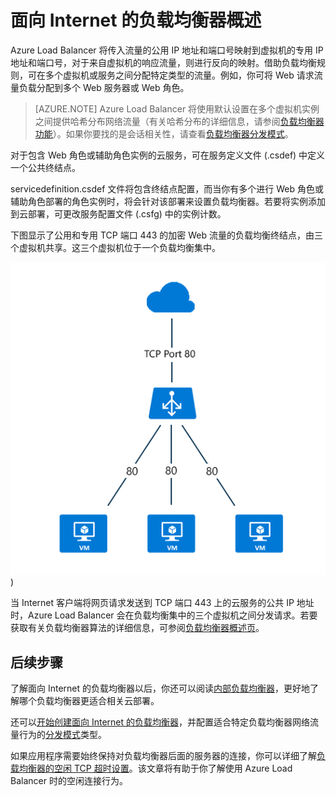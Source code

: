 
<properties
   pageTitle="面向 Internet 的负载均衡器概述 | Azure "
   description="面向 Internet 的负载均衡器及其功能的概述。使用虚拟机和云服务的 Azure 的负载均衡器的工作原理。"
   services="load-balancer"
   documentationCenter="na"
   authors="sdwheeler"
   manager="carmonm"
   editor="tysonn" />
<tags
   ms.service="load-balancer"
   ms.devlang="na"
   ms.topic="article"
   ms.tgt_pltfrm="na"
   ms.workload="infrastructure-services"
   ms.date="08/25/2016"
   wacn.date="10/10/2016" />


# 面向 Internet 的负载均衡器概述

Azure Load Balancer 将传入流量的公用 IP 地址和端口号映射到虚拟机的专用 IP 地址和端口号，对于来自虚拟机的响应流量，则进行反向的映射。借助负载均衡规则，可在多个虚拟机或服务之间分配特定类型的流量。例如，你可将 Web 请求流量负载分配到多个 Web 服务器或 Web 角色。


>[AZURE.NOTE] Azure Load Balancer 将使用默认设置在多个虚拟机实例之间提供哈希分布网络流量（有关哈希分布的详细信息，请参阅[负载均衡器功能](/documentation/articles/load-balancer-overview)）。如果你要找的是会话相关性，请查看[负载均衡器分发模式](/documentation/articles/load-balancer-distribution-mode/)。

对于包含 Web 角色或辅助角色实例的云服务，可在服务定义文件 (.csdef) 中定义一个公共终结点。

servicedefinition.csdef 文件将包含终结点配置，而当你有多个进行 Web 角色或辅助角色部署的角色实例时，将会针对该部署来设置负载均衡器。若要将实例添加到云部署，可更改服务配置文件 (.csfg) 中的实例计数。

下图显示了公用和专用 TCP 端口 443 的加密 Web 流量的负载均衡终结点，由三个虚拟机共享。这三个虚拟机位于一个负载均衡集中。

![公共负载均衡器示例](./media/load-balancer-internet-overview/IC727496.png))

当 Internet 客户端将网页请求发送到 TCP 端口 443 上的云服务的公共 IP 地址时，Azure Load Balancer 会在负载均衡集中的三个虚拟机之间分发请求。若要获取有关负载均衡器算法的详细信息，可参阅[负载均衡器概述页](/documentation/articles/load-balancer-overview/)。

## 后续步骤

了解面向 Internet 的负载均衡器以后，你还可以阅读[内部负载均衡器](/documentation/articles/load-balancer-internal-overview/)，更好地了解哪个负载均衡器更适合相关云部署。

还可以[开始创建面向 Internet 的负载均衡器](/documentation/articles/load-balancer-get-started-internet-arm-ps/)，并配置适合特定负载均衡器网络流量行为的[分发模式](/documentation/articles/load-balancer-distribution-mode/)类型。

如果应用程序需要始终保持对负载均衡器后面的服务器的连接，你可以详细了解[负载均衡器的空闲 TCP 超时设置](/documentation/articles/load-balancer-tcp-idle-timeout/)。该文章将有助于你了解使用 Azure Load Balancer 时的空闲连接行为。

<!---HONumber=Mooncake_0926_2016-->